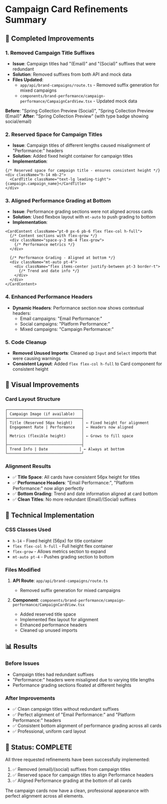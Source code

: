 # Campaign Card Refinements Summary

## 🎯 **Completed Improvements**

### **1. Removed Campaign Title Suffixes**
- **Issue**: Campaign titles had "(Email)" and "(Social)" suffixes that were redundant
- **Solution**: Removed suffixes from both API and mock data
- **Files Updated**:
  - `app/api/brand-campaigns/route.ts` - Removed suffix generation for mixed campaigns
  - `components/brand-performance/campaign-performance/CampaignCardView.tsx` - Updated mock data

**Before**: "Spring Collection Preview (Social)", "Spring Collection Preview (Email)"
**After**: "Spring Collection Preview" (with type badge showing social/email)

### **2. Reserved Space for Campaign Titles**
- **Issue**: Campaign titles of different lengths caused misalignment of "Performance:" headers
- **Solution**: Added fixed height container for campaign titles
- **Implementation**:
```tsx
{/* Reserved space for campaign title - ensures consistent height */}
<div className="h-14 mb-2">
  <CardTitle className="text-lg leading-tight">{campaign.campaign_name}</CardTitle>
</div>
```

### **3. Aligned Performance Grading at Bottom**
- **Issue**: Performance grading sections were not aligned across cards
- **Solution**: Used flexbox layout with `mt-auto` to push grading to bottom
- **Implementation**:
```tsx
<CardContent className="pt-0 px-6 pb-6 flex flex-col h-full">
  {/* Content sections with flex-grow */}
  <div className="space-y-3 mb-4 flex-grow">
    {/* Performance metrics */}
  </div>
  
  {/* Performance Grading - Aligned at bottom */}
  <div className="mt-auto pt-4">
    <div className="flex items-center justify-between pt-3 border-t">
      {/* Trend and date info */}
    </div>
  </div>
</CardContent>
```

### **4. Enhanced Performance Headers**
- **Dynamic Headers**: Performance section now shows contextual headers:
  - Email campaigns: "Email Performance:"
  - Social campaigns: "Platform Performance:"
  - Mixed campaigns: "Campaign Performance:"

### **5. Code Cleanup**
- **Removed Unused Imports**: Cleaned up `Input` and `Select` imports that were causing warnings
- **Consistent Layout**: Added `flex flex-col h-full` to Card component for consistent height

## 🎨 **Visual Improvements**

### **Card Layout Structure**
```
┌─────────────────────────────────┐
│ Campaign Image (if available)   │
├─────────────────────────────────┤
│ Title (Reserved 56px height)    │ ← Fixed height for alignment
│ Engagement Rate | Performance   │ ← Headers now aligned
│                                 │
│ Metrics (flexible height)       │ ← Grows to fill space
│                                 │
├─────────────────────────────────┤
│ Trend Info | Date              │ ← Always at bottom
└─────────────────────────────────┘
```

### **Alignment Results**
- ✅ **Title Space**: All cards have consistent 56px height for titles
- ✅ **Performance Headers**: "Email Performance:", "Platform Performance:" now align perfectly
- ✅ **Bottom Grading**: Trend and date information aligned at card bottom
- ✅ **Clean Titles**: No more redundant (Email)/(Social) suffixes

## 🔧 **Technical Implementation**

### **CSS Classes Used**
- `h-14` - Fixed height (56px) for title container
- `flex flex-col h-full` - Full height flex container
- `flex-grow` - Allows metrics section to expand
- `mt-auto pt-4` - Pushes grading section to bottom

### **Files Modified**
1. **API Route**: `app/api/brand-campaigns/route.ts`
   - Removed suffix generation for mixed campaigns
   
2. **Component**: `components/brand-performance/campaign-performance/CampaignCardView.tsx`
   - Added reserved title space
   - Implemented flex layout for alignment
   - Enhanced performance headers
   - Cleaned up unused imports

## 📊 **Results**

### **Before Issues**
- Campaign titles had redundant suffixes
- "Performance:" headers were misaligned due to varying title lengths
- Performance grading sections floated at different heights

### **After Improvements**
- ✅ Clean campaign titles without redundant suffixes
- ✅ Perfect alignment of "Email Performance:" and "Platform Performance:" headers
- ✅ Consistent bottom alignment of performance grading across all cards
- ✅ Professional, uniform card layout

## 🚀 **Status: COMPLETE**

All three requested refinements have been successfully implemented:
1. ✅ Removed (email)/(social) suffixes from campaign titles
2. ✅ Reserved space for campaign titles to align Performance headers
3. ✅ Aligned Performance grading at the bottom of all cards

The campaign cards now have a clean, professional appearance with perfect alignment across all elements.